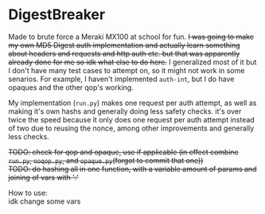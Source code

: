 # DigestBreaker

Made to brute force a Meraki MX100 at school for fun. ~~I was going to make my own MD5 Digest auth implementation and actually learn something about headers and requests and http auth etc. but that was apparently already done for me so idk what else to do here.~~ I generalized most of it but I don't have many test cases  to attempt on, so it might not work in some senarios. For example, I haven't implemented `auth-int`, but I do have opaques and the other qop's working.

My implementation (`run.py`) makes one request per auth attempt, as well as making it's own hashs and generally doing less safety checks. it's over twice the speed because it only does one request per auth attempt instead of two due to reusing the nonce, among other improvements and generally less checks.

~~TODO: check for qop and opaque, use if applicable (in effect combine `run.py`, `noqop.py`, and `opaque.py`(forgot to commit that one))~~\
~~TODO: do hashing all in one function, with a variable amount of params and joining of vars with ':'~~

How to use:\
idk change some vars
